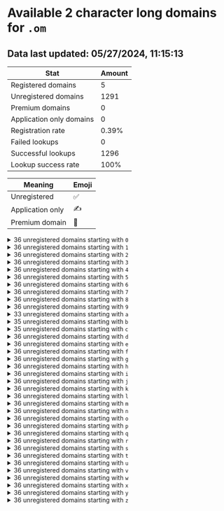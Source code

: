 # Available 2 character long domains for `.om`

## Data last updated: 05/27/2024, 11:15:13

|Stat|Amount|
|--|--|
|Registered domains|5|
|Unregistered domains|1291|
|Premium domains|0|
|Application only domains|0|
|Registration rate|0.39%|
|Failed lookups|0|
|Successful lookups|1296|
|Lookup success rate|100%|


|Meaning|Emoji|
|--|--|
|Unregistered|:white_check_mark:|
|Application only|:writing_hand:|
|Premium domain|:gem:|

<details>
<summary>36 unregistered domains starting with <bold><code>0</code></bold></summary>

|Type|Domain|
|--|--|
|:white_check_mark:|`00.om`|
|:white_check_mark:|`01.om`|
|:white_check_mark:|`02.om`|
|:white_check_mark:|`03.om`|
|:white_check_mark:|`04.om`|
|:white_check_mark:|`05.om`|
|:white_check_mark:|`06.om`|
|:white_check_mark:|`07.om`|
|:white_check_mark:|`08.om`|
|:white_check_mark:|`09.om`|
|:white_check_mark:|`0a.om`|
|:white_check_mark:|`0b.om`|
|:white_check_mark:|`0c.om`|
|:white_check_mark:|`0d.om`|
|:white_check_mark:|`0e.om`|
|:white_check_mark:|`0f.om`|
|:white_check_mark:|`0g.om`|
|:white_check_mark:|`0h.om`|
|:white_check_mark:|`0i.om`|
|:white_check_mark:|`0j.om`|
|:white_check_mark:|`0k.om`|
|:white_check_mark:|`0l.om`|
|:white_check_mark:|`0m.om`|
|:white_check_mark:|`0n.om`|
|:white_check_mark:|`0o.om`|
|:white_check_mark:|`0p.om`|
|:white_check_mark:|`0q.om`|
|:white_check_mark:|`0r.om`|
|:white_check_mark:|`0s.om`|
|:white_check_mark:|`0t.om`|
|:white_check_mark:|`0u.om`|
|:white_check_mark:|`0v.om`|
|:white_check_mark:|`0w.om`|
|:white_check_mark:|`0x.om`|
|:white_check_mark:|`0y.om`|
|:white_check_mark:|`0z.om`|
</details>
<details>
<summary>36 unregistered domains starting with <bold><code>1</code></bold></summary>

|Type|Domain|
|--|--|
|:white_check_mark:|`10.om`|
|:white_check_mark:|`11.om`|
|:white_check_mark:|`12.om`|
|:white_check_mark:|`13.om`|
|:white_check_mark:|`14.om`|
|:white_check_mark:|`15.om`|
|:white_check_mark:|`16.om`|
|:white_check_mark:|`17.om`|
|:white_check_mark:|`18.om`|
|:white_check_mark:|`19.om`|
|:white_check_mark:|`1a.om`|
|:white_check_mark:|`1b.om`|
|:white_check_mark:|`1c.om`|
|:white_check_mark:|`1d.om`|
|:white_check_mark:|`1e.om`|
|:white_check_mark:|`1f.om`|
|:white_check_mark:|`1g.om`|
|:white_check_mark:|`1h.om`|
|:white_check_mark:|`1i.om`|
|:white_check_mark:|`1j.om`|
|:white_check_mark:|`1k.om`|
|:white_check_mark:|`1l.om`|
|:white_check_mark:|`1m.om`|
|:white_check_mark:|`1n.om`|
|:white_check_mark:|`1o.om`|
|:white_check_mark:|`1p.om`|
|:white_check_mark:|`1q.om`|
|:white_check_mark:|`1r.om`|
|:white_check_mark:|`1s.om`|
|:white_check_mark:|`1t.om`|
|:white_check_mark:|`1u.om`|
|:white_check_mark:|`1v.om`|
|:white_check_mark:|`1w.om`|
|:white_check_mark:|`1x.om`|
|:white_check_mark:|`1y.om`|
|:white_check_mark:|`1z.om`|
</details>
<details>
<summary>36 unregistered domains starting with <bold><code>2</code></bold></summary>

|Type|Domain|
|--|--|
|:white_check_mark:|`20.om`|
|:white_check_mark:|`21.om`|
|:white_check_mark:|`22.om`|
|:white_check_mark:|`23.om`|
|:white_check_mark:|`24.om`|
|:white_check_mark:|`25.om`|
|:white_check_mark:|`26.om`|
|:white_check_mark:|`27.om`|
|:white_check_mark:|`28.om`|
|:white_check_mark:|`29.om`|
|:white_check_mark:|`2a.om`|
|:white_check_mark:|`2b.om`|
|:white_check_mark:|`2c.om`|
|:white_check_mark:|`2d.om`|
|:white_check_mark:|`2e.om`|
|:white_check_mark:|`2f.om`|
|:white_check_mark:|`2g.om`|
|:white_check_mark:|`2h.om`|
|:white_check_mark:|`2i.om`|
|:white_check_mark:|`2j.om`|
|:white_check_mark:|`2k.om`|
|:white_check_mark:|`2l.om`|
|:white_check_mark:|`2m.om`|
|:white_check_mark:|`2n.om`|
|:white_check_mark:|`2o.om`|
|:white_check_mark:|`2p.om`|
|:white_check_mark:|`2q.om`|
|:white_check_mark:|`2r.om`|
|:white_check_mark:|`2s.om`|
|:white_check_mark:|`2t.om`|
|:white_check_mark:|`2u.om`|
|:white_check_mark:|`2v.om`|
|:white_check_mark:|`2w.om`|
|:white_check_mark:|`2x.om`|
|:white_check_mark:|`2y.om`|
|:white_check_mark:|`2z.om`|
</details>
<details>
<summary>36 unregistered domains starting with <bold><code>3</code></bold></summary>

|Type|Domain|
|--|--|
|:white_check_mark:|`30.om`|
|:white_check_mark:|`31.om`|
|:white_check_mark:|`32.om`|
|:white_check_mark:|`33.om`|
|:white_check_mark:|`34.om`|
|:white_check_mark:|`35.om`|
|:white_check_mark:|`36.om`|
|:white_check_mark:|`37.om`|
|:white_check_mark:|`38.om`|
|:white_check_mark:|`39.om`|
|:white_check_mark:|`3a.om`|
|:white_check_mark:|`3b.om`|
|:white_check_mark:|`3c.om`|
|:white_check_mark:|`3d.om`|
|:white_check_mark:|`3e.om`|
|:white_check_mark:|`3f.om`|
|:white_check_mark:|`3g.om`|
|:white_check_mark:|`3h.om`|
|:white_check_mark:|`3i.om`|
|:white_check_mark:|`3j.om`|
|:white_check_mark:|`3k.om`|
|:white_check_mark:|`3l.om`|
|:white_check_mark:|`3m.om`|
|:white_check_mark:|`3n.om`|
|:white_check_mark:|`3o.om`|
|:white_check_mark:|`3p.om`|
|:white_check_mark:|`3q.om`|
|:white_check_mark:|`3r.om`|
|:white_check_mark:|`3s.om`|
|:white_check_mark:|`3t.om`|
|:white_check_mark:|`3u.om`|
|:white_check_mark:|`3v.om`|
|:white_check_mark:|`3w.om`|
|:white_check_mark:|`3x.om`|
|:white_check_mark:|`3y.om`|
|:white_check_mark:|`3z.om`|
</details>
<details>
<summary>36 unregistered domains starting with <bold><code>4</code></bold></summary>

|Type|Domain|
|--|--|
|:white_check_mark:|`40.om`|
|:white_check_mark:|`41.om`|
|:white_check_mark:|`42.om`|
|:white_check_mark:|`43.om`|
|:white_check_mark:|`44.om`|
|:white_check_mark:|`45.om`|
|:white_check_mark:|`46.om`|
|:white_check_mark:|`47.om`|
|:white_check_mark:|`48.om`|
|:white_check_mark:|`49.om`|
|:white_check_mark:|`4a.om`|
|:white_check_mark:|`4b.om`|
|:white_check_mark:|`4c.om`|
|:white_check_mark:|`4d.om`|
|:white_check_mark:|`4e.om`|
|:white_check_mark:|`4f.om`|
|:white_check_mark:|`4g.om`|
|:white_check_mark:|`4h.om`|
|:white_check_mark:|`4i.om`|
|:white_check_mark:|`4j.om`|
|:white_check_mark:|`4k.om`|
|:white_check_mark:|`4l.om`|
|:white_check_mark:|`4m.om`|
|:white_check_mark:|`4n.om`|
|:white_check_mark:|`4o.om`|
|:white_check_mark:|`4p.om`|
|:white_check_mark:|`4q.om`|
|:white_check_mark:|`4r.om`|
|:white_check_mark:|`4s.om`|
|:white_check_mark:|`4t.om`|
|:white_check_mark:|`4u.om`|
|:white_check_mark:|`4v.om`|
|:white_check_mark:|`4w.om`|
|:white_check_mark:|`4x.om`|
|:white_check_mark:|`4y.om`|
|:white_check_mark:|`4z.om`|
</details>
<details>
<summary>36 unregistered domains starting with <bold><code>5</code></bold></summary>

|Type|Domain|
|--|--|
|:white_check_mark:|`50.om`|
|:white_check_mark:|`51.om`|
|:white_check_mark:|`52.om`|
|:white_check_mark:|`53.om`|
|:white_check_mark:|`54.om`|
|:white_check_mark:|`55.om`|
|:white_check_mark:|`56.om`|
|:white_check_mark:|`57.om`|
|:white_check_mark:|`58.om`|
|:white_check_mark:|`59.om`|
|:white_check_mark:|`5a.om`|
|:white_check_mark:|`5b.om`|
|:white_check_mark:|`5c.om`|
|:white_check_mark:|`5d.om`|
|:white_check_mark:|`5e.om`|
|:white_check_mark:|`5f.om`|
|:white_check_mark:|`5g.om`|
|:white_check_mark:|`5h.om`|
|:white_check_mark:|`5i.om`|
|:white_check_mark:|`5j.om`|
|:white_check_mark:|`5k.om`|
|:white_check_mark:|`5l.om`|
|:white_check_mark:|`5m.om`|
|:white_check_mark:|`5n.om`|
|:white_check_mark:|`5o.om`|
|:white_check_mark:|`5p.om`|
|:white_check_mark:|`5q.om`|
|:white_check_mark:|`5r.om`|
|:white_check_mark:|`5s.om`|
|:white_check_mark:|`5t.om`|
|:white_check_mark:|`5u.om`|
|:white_check_mark:|`5v.om`|
|:white_check_mark:|`5w.om`|
|:white_check_mark:|`5x.om`|
|:white_check_mark:|`5y.om`|
|:white_check_mark:|`5z.om`|
</details>
<details>
<summary>36 unregistered domains starting with <bold><code>6</code></bold></summary>

|Type|Domain|
|--|--|
|:white_check_mark:|`60.om`|
|:white_check_mark:|`61.om`|
|:white_check_mark:|`62.om`|
|:white_check_mark:|`63.om`|
|:white_check_mark:|`64.om`|
|:white_check_mark:|`65.om`|
|:white_check_mark:|`66.om`|
|:white_check_mark:|`67.om`|
|:white_check_mark:|`68.om`|
|:white_check_mark:|`69.om`|
|:white_check_mark:|`6a.om`|
|:white_check_mark:|`6b.om`|
|:white_check_mark:|`6c.om`|
|:white_check_mark:|`6d.om`|
|:white_check_mark:|`6e.om`|
|:white_check_mark:|`6f.om`|
|:white_check_mark:|`6g.om`|
|:white_check_mark:|`6h.om`|
|:white_check_mark:|`6i.om`|
|:white_check_mark:|`6j.om`|
|:white_check_mark:|`6k.om`|
|:white_check_mark:|`6l.om`|
|:white_check_mark:|`6m.om`|
|:white_check_mark:|`6n.om`|
|:white_check_mark:|`6o.om`|
|:white_check_mark:|`6p.om`|
|:white_check_mark:|`6q.om`|
|:white_check_mark:|`6r.om`|
|:white_check_mark:|`6s.om`|
|:white_check_mark:|`6t.om`|
|:white_check_mark:|`6u.om`|
|:white_check_mark:|`6v.om`|
|:white_check_mark:|`6w.om`|
|:white_check_mark:|`6x.om`|
|:white_check_mark:|`6y.om`|
|:white_check_mark:|`6z.om`|
</details>
<details>
<summary>36 unregistered domains starting with <bold><code>7</code></bold></summary>

|Type|Domain|
|--|--|
|:white_check_mark:|`70.om`|
|:white_check_mark:|`71.om`|
|:white_check_mark:|`72.om`|
|:white_check_mark:|`73.om`|
|:white_check_mark:|`74.om`|
|:white_check_mark:|`75.om`|
|:white_check_mark:|`76.om`|
|:white_check_mark:|`77.om`|
|:white_check_mark:|`78.om`|
|:white_check_mark:|`79.om`|
|:white_check_mark:|`7a.om`|
|:white_check_mark:|`7b.om`|
|:white_check_mark:|`7c.om`|
|:white_check_mark:|`7d.om`|
|:white_check_mark:|`7e.om`|
|:white_check_mark:|`7f.om`|
|:white_check_mark:|`7g.om`|
|:white_check_mark:|`7h.om`|
|:white_check_mark:|`7i.om`|
|:white_check_mark:|`7j.om`|
|:white_check_mark:|`7k.om`|
|:white_check_mark:|`7l.om`|
|:white_check_mark:|`7m.om`|
|:white_check_mark:|`7n.om`|
|:white_check_mark:|`7o.om`|
|:white_check_mark:|`7p.om`|
|:white_check_mark:|`7q.om`|
|:white_check_mark:|`7r.om`|
|:white_check_mark:|`7s.om`|
|:white_check_mark:|`7t.om`|
|:white_check_mark:|`7u.om`|
|:white_check_mark:|`7v.om`|
|:white_check_mark:|`7w.om`|
|:white_check_mark:|`7x.om`|
|:white_check_mark:|`7y.om`|
|:white_check_mark:|`7z.om`|
</details>
<details>
<summary>36 unregistered domains starting with <bold><code>8</code></bold></summary>

|Type|Domain|
|--|--|
|:white_check_mark:|`80.om`|
|:white_check_mark:|`81.om`|
|:white_check_mark:|`82.om`|
|:white_check_mark:|`83.om`|
|:white_check_mark:|`84.om`|
|:white_check_mark:|`85.om`|
|:white_check_mark:|`86.om`|
|:white_check_mark:|`87.om`|
|:white_check_mark:|`88.om`|
|:white_check_mark:|`89.om`|
|:white_check_mark:|`8a.om`|
|:white_check_mark:|`8b.om`|
|:white_check_mark:|`8c.om`|
|:white_check_mark:|`8d.om`|
|:white_check_mark:|`8e.om`|
|:white_check_mark:|`8f.om`|
|:white_check_mark:|`8g.om`|
|:white_check_mark:|`8h.om`|
|:white_check_mark:|`8i.om`|
|:white_check_mark:|`8j.om`|
|:white_check_mark:|`8k.om`|
|:white_check_mark:|`8l.om`|
|:white_check_mark:|`8m.om`|
|:white_check_mark:|`8n.om`|
|:white_check_mark:|`8o.om`|
|:white_check_mark:|`8p.om`|
|:white_check_mark:|`8q.om`|
|:white_check_mark:|`8r.om`|
|:white_check_mark:|`8s.om`|
|:white_check_mark:|`8t.om`|
|:white_check_mark:|`8u.om`|
|:white_check_mark:|`8v.om`|
|:white_check_mark:|`8w.om`|
|:white_check_mark:|`8x.om`|
|:white_check_mark:|`8y.om`|
|:white_check_mark:|`8z.om`|
</details>
<details>
<summary>36 unregistered domains starting with <bold><code>9</code></bold></summary>

|Type|Domain|
|--|--|
|:white_check_mark:|`90.om`|
|:white_check_mark:|`91.om`|
|:white_check_mark:|`92.om`|
|:white_check_mark:|`93.om`|
|:white_check_mark:|`94.om`|
|:white_check_mark:|`95.om`|
|:white_check_mark:|`96.om`|
|:white_check_mark:|`97.om`|
|:white_check_mark:|`98.om`|
|:white_check_mark:|`99.om`|
|:white_check_mark:|`9a.om`|
|:white_check_mark:|`9b.om`|
|:white_check_mark:|`9c.om`|
|:white_check_mark:|`9d.om`|
|:white_check_mark:|`9e.om`|
|:white_check_mark:|`9f.om`|
|:white_check_mark:|`9g.om`|
|:white_check_mark:|`9h.om`|
|:white_check_mark:|`9i.om`|
|:white_check_mark:|`9j.om`|
|:white_check_mark:|`9k.om`|
|:white_check_mark:|`9l.om`|
|:white_check_mark:|`9m.om`|
|:white_check_mark:|`9n.om`|
|:white_check_mark:|`9o.om`|
|:white_check_mark:|`9p.om`|
|:white_check_mark:|`9q.om`|
|:white_check_mark:|`9r.om`|
|:white_check_mark:|`9s.om`|
|:white_check_mark:|`9t.om`|
|:white_check_mark:|`9u.om`|
|:white_check_mark:|`9v.om`|
|:white_check_mark:|`9w.om`|
|:white_check_mark:|`9x.om`|
|:white_check_mark:|`9y.om`|
|:white_check_mark:|`9z.om`|
</details>
<details>
<summary>33 unregistered domains starting with <bold><code>a</code></bold></summary>

|Type|Domain|
|--|--|
|:white_check_mark:|`a0.om`|
|:white_check_mark:|`a1.om`|
|:white_check_mark:|`a2.om`|
|:white_check_mark:|`a3.om`|
|:white_check_mark:|`a4.om`|
|:white_check_mark:|`a5.om`|
|:white_check_mark:|`a6.om`|
|:white_check_mark:|`a7.om`|
|:white_check_mark:|`a8.om`|
|:white_check_mark:|`a9.om`|
|:white_check_mark:|`ac.om`|
|:white_check_mark:|`ad.om`|
|:white_check_mark:|`ae.om`|
|:white_check_mark:|`af.om`|
|:white_check_mark:|`ag.om`|
|:white_check_mark:|`ah.om`|
|:white_check_mark:|`ai.om`|
|:white_check_mark:|`aj.om`|
|:white_check_mark:|`ak.om`|
|:white_check_mark:|`al.om`|
|:white_check_mark:|`an.om`|
|:white_check_mark:|`ao.om`|
|:white_check_mark:|`ap.om`|
|:white_check_mark:|`aq.om`|
|:white_check_mark:|`ar.om`|
|:white_check_mark:|`as.om`|
|:white_check_mark:|`at.om`|
|:white_check_mark:|`au.om`|
|:white_check_mark:|`av.om`|
|:white_check_mark:|`aw.om`|
|:white_check_mark:|`ax.om`|
|:white_check_mark:|`ay.om`|
|:white_check_mark:|`az.om`|
</details>
<details>
<summary>35 unregistered domains starting with <bold><code>b</code></bold></summary>

|Type|Domain|
|--|--|
|:white_check_mark:|`b0.om`|
|:white_check_mark:|`b1.om`|
|:white_check_mark:|`b2.om`|
|:white_check_mark:|`b3.om`|
|:white_check_mark:|`b4.om`|
|:white_check_mark:|`b5.om`|
|:white_check_mark:|`b6.om`|
|:white_check_mark:|`b7.om`|
|:white_check_mark:|`b8.om`|
|:white_check_mark:|`b9.om`|
|:white_check_mark:|`ba.om`|
|:white_check_mark:|`bb.om`|
|:white_check_mark:|`bc.om`|
|:white_check_mark:|`bd.om`|
|:white_check_mark:|`be.om`|
|:white_check_mark:|`bf.om`|
|:white_check_mark:|`bg.om`|
|:white_check_mark:|`bh.om`|
|:white_check_mark:|`bi.om`|
|:white_check_mark:|`bj.om`|
|:white_check_mark:|`bk.om`|
|:white_check_mark:|`bl.om`|
|:white_check_mark:|`bm.om`|
|:white_check_mark:|`bn.om`|
|:white_check_mark:|`bp.om`|
|:white_check_mark:|`bq.om`|
|:white_check_mark:|`br.om`|
|:white_check_mark:|`bs.om`|
|:white_check_mark:|`bt.om`|
|:white_check_mark:|`bu.om`|
|:white_check_mark:|`bv.om`|
|:white_check_mark:|`bw.om`|
|:white_check_mark:|`bx.om`|
|:white_check_mark:|`by.om`|
|:white_check_mark:|`bz.om`|
</details>
<details>
<summary>35 unregistered domains starting with <bold><code>c</code></bold></summary>

|Type|Domain|
|--|--|
|:white_check_mark:|`c0.om`|
|:white_check_mark:|`c1.om`|
|:white_check_mark:|`c2.om`|
|:white_check_mark:|`c3.om`|
|:white_check_mark:|`c4.om`|
|:white_check_mark:|`c5.om`|
|:white_check_mark:|`c6.om`|
|:white_check_mark:|`c7.om`|
|:white_check_mark:|`c8.om`|
|:white_check_mark:|`c9.om`|
|:white_check_mark:|`ca.om`|
|:white_check_mark:|`cb.om`|
|:white_check_mark:|`cc.om`|
|:white_check_mark:|`cd.om`|
|:white_check_mark:|`ce.om`|
|:white_check_mark:|`cf.om`|
|:white_check_mark:|`cg.om`|
|:white_check_mark:|`ch.om`|
|:white_check_mark:|`ci.om`|
|:white_check_mark:|`ck.om`|
|:white_check_mark:|`cl.om`|
|:white_check_mark:|`cm.om`|
|:white_check_mark:|`cn.om`|
|:white_check_mark:|`co.om`|
|:white_check_mark:|`cp.om`|
|:white_check_mark:|`cq.om`|
|:white_check_mark:|`cr.om`|
|:white_check_mark:|`cs.om`|
|:white_check_mark:|`ct.om`|
|:white_check_mark:|`cu.om`|
|:white_check_mark:|`cv.om`|
|:white_check_mark:|`cw.om`|
|:white_check_mark:|`cx.om`|
|:white_check_mark:|`cy.om`|
|:white_check_mark:|`cz.om`|
</details>
<details>
<summary>36 unregistered domains starting with <bold><code>d</code></bold></summary>

|Type|Domain|
|--|--|
|:white_check_mark:|`d0.om`|
|:white_check_mark:|`d1.om`|
|:white_check_mark:|`d2.om`|
|:white_check_mark:|`d3.om`|
|:white_check_mark:|`d4.om`|
|:white_check_mark:|`d5.om`|
|:white_check_mark:|`d6.om`|
|:white_check_mark:|`d7.om`|
|:white_check_mark:|`d8.om`|
|:white_check_mark:|`d9.om`|
|:white_check_mark:|`da.om`|
|:white_check_mark:|`db.om`|
|:white_check_mark:|`dc.om`|
|:white_check_mark:|`dd.om`|
|:white_check_mark:|`de.om`|
|:white_check_mark:|`df.om`|
|:white_check_mark:|`dg.om`|
|:white_check_mark:|`dh.om`|
|:white_check_mark:|`di.om`|
|:white_check_mark:|`dj.om`|
|:white_check_mark:|`dk.om`|
|:white_check_mark:|`dl.om`|
|:white_check_mark:|`dm.om`|
|:white_check_mark:|`dn.om`|
|:white_check_mark:|`do.om`|
|:white_check_mark:|`dp.om`|
|:white_check_mark:|`dq.om`|
|:white_check_mark:|`dr.om`|
|:white_check_mark:|`ds.om`|
|:white_check_mark:|`dt.om`|
|:white_check_mark:|`du.om`|
|:white_check_mark:|`dv.om`|
|:white_check_mark:|`dw.om`|
|:white_check_mark:|`dx.om`|
|:white_check_mark:|`dy.om`|
|:white_check_mark:|`dz.om`|
</details>
<details>
<summary>36 unregistered domains starting with <bold><code>e</code></bold></summary>

|Type|Domain|
|--|--|
|:white_check_mark:|`e0.om`|
|:white_check_mark:|`e1.om`|
|:white_check_mark:|`e2.om`|
|:white_check_mark:|`e3.om`|
|:white_check_mark:|`e4.om`|
|:white_check_mark:|`e5.om`|
|:white_check_mark:|`e6.om`|
|:white_check_mark:|`e7.om`|
|:white_check_mark:|`e8.om`|
|:white_check_mark:|`e9.om`|
|:white_check_mark:|`ea.om`|
|:white_check_mark:|`eb.om`|
|:white_check_mark:|`ec.om`|
|:white_check_mark:|`ed.om`|
|:white_check_mark:|`ee.om`|
|:white_check_mark:|`ef.om`|
|:white_check_mark:|`eg.om`|
|:white_check_mark:|`eh.om`|
|:white_check_mark:|`ei.om`|
|:white_check_mark:|`ej.om`|
|:white_check_mark:|`ek.om`|
|:white_check_mark:|`el.om`|
|:white_check_mark:|`em.om`|
|:white_check_mark:|`en.om`|
|:white_check_mark:|`eo.om`|
|:white_check_mark:|`ep.om`|
|:white_check_mark:|`eq.om`|
|:white_check_mark:|`er.om`|
|:white_check_mark:|`es.om`|
|:white_check_mark:|`et.om`|
|:white_check_mark:|`eu.om`|
|:white_check_mark:|`ev.om`|
|:white_check_mark:|`ew.om`|
|:white_check_mark:|`ex.om`|
|:white_check_mark:|`ey.om`|
|:white_check_mark:|`ez.om`|
</details>
<details>
<summary>36 unregistered domains starting with <bold><code>f</code></bold></summary>

|Type|Domain|
|--|--|
|:white_check_mark:|`f0.om`|
|:white_check_mark:|`f1.om`|
|:white_check_mark:|`f2.om`|
|:white_check_mark:|`f3.om`|
|:white_check_mark:|`f4.om`|
|:white_check_mark:|`f5.om`|
|:white_check_mark:|`f6.om`|
|:white_check_mark:|`f7.om`|
|:white_check_mark:|`f8.om`|
|:white_check_mark:|`f9.om`|
|:white_check_mark:|`fa.om`|
|:white_check_mark:|`fb.om`|
|:white_check_mark:|`fc.om`|
|:white_check_mark:|`fd.om`|
|:white_check_mark:|`fe.om`|
|:white_check_mark:|`ff.om`|
|:white_check_mark:|`fg.om`|
|:white_check_mark:|`fh.om`|
|:white_check_mark:|`fi.om`|
|:white_check_mark:|`fj.om`|
|:white_check_mark:|`fk.om`|
|:white_check_mark:|`fl.om`|
|:white_check_mark:|`fm.om`|
|:white_check_mark:|`fn.om`|
|:white_check_mark:|`fo.om`|
|:white_check_mark:|`fp.om`|
|:white_check_mark:|`fq.om`|
|:white_check_mark:|`fr.om`|
|:white_check_mark:|`fs.om`|
|:white_check_mark:|`ft.om`|
|:white_check_mark:|`fu.om`|
|:white_check_mark:|`fv.om`|
|:white_check_mark:|`fw.om`|
|:white_check_mark:|`fx.om`|
|:white_check_mark:|`fy.om`|
|:white_check_mark:|`fz.om`|
</details>
<details>
<summary>36 unregistered domains starting with <bold><code>g</code></bold></summary>

|Type|Domain|
|--|--|
|:white_check_mark:|`g0.om`|
|:white_check_mark:|`g1.om`|
|:white_check_mark:|`g2.om`|
|:white_check_mark:|`g3.om`|
|:white_check_mark:|`g4.om`|
|:white_check_mark:|`g5.om`|
|:white_check_mark:|`g6.om`|
|:white_check_mark:|`g7.om`|
|:white_check_mark:|`g8.om`|
|:white_check_mark:|`g9.om`|
|:white_check_mark:|`ga.om`|
|:white_check_mark:|`gb.om`|
|:white_check_mark:|`gc.om`|
|:white_check_mark:|`gd.om`|
|:white_check_mark:|`ge.om`|
|:white_check_mark:|`gf.om`|
|:white_check_mark:|`gg.om`|
|:white_check_mark:|`gh.om`|
|:white_check_mark:|`gi.om`|
|:white_check_mark:|`gj.om`|
|:white_check_mark:|`gk.om`|
|:white_check_mark:|`gl.om`|
|:white_check_mark:|`gm.om`|
|:white_check_mark:|`gn.om`|
|:white_check_mark:|`go.om`|
|:white_check_mark:|`gp.om`|
|:white_check_mark:|`gq.om`|
|:white_check_mark:|`gr.om`|
|:white_check_mark:|`gs.om`|
|:white_check_mark:|`gt.om`|
|:white_check_mark:|`gu.om`|
|:white_check_mark:|`gv.om`|
|:white_check_mark:|`gw.om`|
|:white_check_mark:|`gx.om`|
|:white_check_mark:|`gy.om`|
|:white_check_mark:|`gz.om`|
</details>
<details>
<summary>36 unregistered domains starting with <bold><code>h</code></bold></summary>

|Type|Domain|
|--|--|
|:white_check_mark:|`h0.om`|
|:white_check_mark:|`h1.om`|
|:white_check_mark:|`h2.om`|
|:white_check_mark:|`h3.om`|
|:white_check_mark:|`h4.om`|
|:white_check_mark:|`h5.om`|
|:white_check_mark:|`h6.om`|
|:white_check_mark:|`h7.om`|
|:white_check_mark:|`h8.om`|
|:white_check_mark:|`h9.om`|
|:white_check_mark:|`ha.om`|
|:white_check_mark:|`hb.om`|
|:white_check_mark:|`hc.om`|
|:white_check_mark:|`hd.om`|
|:white_check_mark:|`he.om`|
|:white_check_mark:|`hf.om`|
|:white_check_mark:|`hg.om`|
|:white_check_mark:|`hh.om`|
|:white_check_mark:|`hi.om`|
|:white_check_mark:|`hj.om`|
|:white_check_mark:|`hk.om`|
|:white_check_mark:|`hl.om`|
|:white_check_mark:|`hm.om`|
|:white_check_mark:|`hn.om`|
|:white_check_mark:|`ho.om`|
|:white_check_mark:|`hp.om`|
|:white_check_mark:|`hq.om`|
|:white_check_mark:|`hr.om`|
|:white_check_mark:|`hs.om`|
|:white_check_mark:|`ht.om`|
|:white_check_mark:|`hu.om`|
|:white_check_mark:|`hv.om`|
|:white_check_mark:|`hw.om`|
|:white_check_mark:|`hx.om`|
|:white_check_mark:|`hy.om`|
|:white_check_mark:|`hz.om`|
</details>
<details>
<summary>36 unregistered domains starting with <bold><code>i</code></bold></summary>

|Type|Domain|
|--|--|
|:white_check_mark:|`i0.om`|
|:white_check_mark:|`i1.om`|
|:white_check_mark:|`i2.om`|
|:white_check_mark:|`i3.om`|
|:white_check_mark:|`i4.om`|
|:white_check_mark:|`i5.om`|
|:white_check_mark:|`i6.om`|
|:white_check_mark:|`i7.om`|
|:white_check_mark:|`i8.om`|
|:white_check_mark:|`i9.om`|
|:white_check_mark:|`ia.om`|
|:white_check_mark:|`ib.om`|
|:white_check_mark:|`ic.om`|
|:white_check_mark:|`id.om`|
|:white_check_mark:|`ie.om`|
|:white_check_mark:|`if.om`|
|:white_check_mark:|`ig.om`|
|:white_check_mark:|`ih.om`|
|:white_check_mark:|`ii.om`|
|:white_check_mark:|`ij.om`|
|:white_check_mark:|`ik.om`|
|:white_check_mark:|`il.om`|
|:white_check_mark:|`im.om`|
|:white_check_mark:|`in.om`|
|:white_check_mark:|`io.om`|
|:white_check_mark:|`ip.om`|
|:white_check_mark:|`iq.om`|
|:white_check_mark:|`ir.om`|
|:white_check_mark:|`is.om`|
|:white_check_mark:|`it.om`|
|:white_check_mark:|`iu.om`|
|:white_check_mark:|`iv.om`|
|:white_check_mark:|`iw.om`|
|:white_check_mark:|`ix.om`|
|:white_check_mark:|`iy.om`|
|:white_check_mark:|`iz.om`|
</details>
<details>
<summary>36 unregistered domains starting with <bold><code>j</code></bold></summary>

|Type|Domain|
|--|--|
|:white_check_mark:|`j0.om`|
|:white_check_mark:|`j1.om`|
|:white_check_mark:|`j2.om`|
|:white_check_mark:|`j3.om`|
|:white_check_mark:|`j4.om`|
|:white_check_mark:|`j5.om`|
|:white_check_mark:|`j6.om`|
|:white_check_mark:|`j7.om`|
|:white_check_mark:|`j8.om`|
|:white_check_mark:|`j9.om`|
|:white_check_mark:|`ja.om`|
|:white_check_mark:|`jb.om`|
|:white_check_mark:|`jc.om`|
|:white_check_mark:|`jd.om`|
|:white_check_mark:|`je.om`|
|:white_check_mark:|`jf.om`|
|:white_check_mark:|`jg.om`|
|:white_check_mark:|`jh.om`|
|:white_check_mark:|`ji.om`|
|:white_check_mark:|`jj.om`|
|:white_check_mark:|`jk.om`|
|:white_check_mark:|`jl.om`|
|:white_check_mark:|`jm.om`|
|:white_check_mark:|`jn.om`|
|:white_check_mark:|`jo.om`|
|:white_check_mark:|`jp.om`|
|:white_check_mark:|`jq.om`|
|:white_check_mark:|`jr.om`|
|:white_check_mark:|`js.om`|
|:white_check_mark:|`jt.om`|
|:white_check_mark:|`ju.om`|
|:white_check_mark:|`jv.om`|
|:white_check_mark:|`jw.om`|
|:white_check_mark:|`jx.om`|
|:white_check_mark:|`jy.om`|
|:white_check_mark:|`jz.om`|
</details>
<details>
<summary>36 unregistered domains starting with <bold><code>k</code></bold></summary>

|Type|Domain|
|--|--|
|:white_check_mark:|`k0.om`|
|:white_check_mark:|`k1.om`|
|:white_check_mark:|`k2.om`|
|:white_check_mark:|`k3.om`|
|:white_check_mark:|`k4.om`|
|:white_check_mark:|`k5.om`|
|:white_check_mark:|`k6.om`|
|:white_check_mark:|`k7.om`|
|:white_check_mark:|`k8.om`|
|:white_check_mark:|`k9.om`|
|:white_check_mark:|`ka.om`|
|:white_check_mark:|`kb.om`|
|:white_check_mark:|`kc.om`|
|:white_check_mark:|`kd.om`|
|:white_check_mark:|`ke.om`|
|:white_check_mark:|`kf.om`|
|:white_check_mark:|`kg.om`|
|:white_check_mark:|`kh.om`|
|:white_check_mark:|`ki.om`|
|:white_check_mark:|`kj.om`|
|:white_check_mark:|`kk.om`|
|:white_check_mark:|`kl.om`|
|:white_check_mark:|`km.om`|
|:white_check_mark:|`kn.om`|
|:white_check_mark:|`ko.om`|
|:white_check_mark:|`kp.om`|
|:white_check_mark:|`kq.om`|
|:white_check_mark:|`kr.om`|
|:white_check_mark:|`ks.om`|
|:white_check_mark:|`kt.om`|
|:white_check_mark:|`ku.om`|
|:white_check_mark:|`kv.om`|
|:white_check_mark:|`kw.om`|
|:white_check_mark:|`kx.om`|
|:white_check_mark:|`ky.om`|
|:white_check_mark:|`kz.om`|
</details>
<details>
<summary>36 unregistered domains starting with <bold><code>l</code></bold></summary>

|Type|Domain|
|--|--|
|:white_check_mark:|`l0.om`|
|:white_check_mark:|`l1.om`|
|:white_check_mark:|`l2.om`|
|:white_check_mark:|`l3.om`|
|:white_check_mark:|`l4.om`|
|:white_check_mark:|`l5.om`|
|:white_check_mark:|`l6.om`|
|:white_check_mark:|`l7.om`|
|:white_check_mark:|`l8.om`|
|:white_check_mark:|`l9.om`|
|:white_check_mark:|`la.om`|
|:white_check_mark:|`lb.om`|
|:white_check_mark:|`lc.om`|
|:white_check_mark:|`ld.om`|
|:white_check_mark:|`le.om`|
|:white_check_mark:|`lf.om`|
|:white_check_mark:|`lg.om`|
|:white_check_mark:|`lh.om`|
|:white_check_mark:|`li.om`|
|:white_check_mark:|`lj.om`|
|:white_check_mark:|`lk.om`|
|:white_check_mark:|`ll.om`|
|:white_check_mark:|`lm.om`|
|:white_check_mark:|`ln.om`|
|:white_check_mark:|`lo.om`|
|:white_check_mark:|`lp.om`|
|:white_check_mark:|`lq.om`|
|:white_check_mark:|`lr.om`|
|:white_check_mark:|`ls.om`|
|:white_check_mark:|`lt.om`|
|:white_check_mark:|`lu.om`|
|:white_check_mark:|`lv.om`|
|:white_check_mark:|`lw.om`|
|:white_check_mark:|`lx.om`|
|:white_check_mark:|`ly.om`|
|:white_check_mark:|`lz.om`|
</details>
<details>
<summary>36 unregistered domains starting with <bold><code>m</code></bold></summary>

|Type|Domain|
|--|--|
|:white_check_mark:|`m0.om`|
|:white_check_mark:|`m1.om`|
|:white_check_mark:|`m2.om`|
|:white_check_mark:|`m3.om`|
|:white_check_mark:|`m4.om`|
|:white_check_mark:|`m5.om`|
|:white_check_mark:|`m6.om`|
|:white_check_mark:|`m7.om`|
|:white_check_mark:|`m8.om`|
|:white_check_mark:|`m9.om`|
|:white_check_mark:|`ma.om`|
|:white_check_mark:|`mb.om`|
|:white_check_mark:|`mc.om`|
|:white_check_mark:|`md.om`|
|:white_check_mark:|`me.om`|
|:white_check_mark:|`mf.om`|
|:white_check_mark:|`mg.om`|
|:white_check_mark:|`mh.om`|
|:white_check_mark:|`mi.om`|
|:white_check_mark:|`mj.om`|
|:white_check_mark:|`mk.om`|
|:white_check_mark:|`ml.om`|
|:white_check_mark:|`mm.om`|
|:white_check_mark:|`mn.om`|
|:white_check_mark:|`mo.om`|
|:white_check_mark:|`mp.om`|
|:white_check_mark:|`mq.om`|
|:white_check_mark:|`mr.om`|
|:white_check_mark:|`ms.om`|
|:white_check_mark:|`mt.om`|
|:white_check_mark:|`mu.om`|
|:white_check_mark:|`mv.om`|
|:white_check_mark:|`mw.om`|
|:white_check_mark:|`mx.om`|
|:white_check_mark:|`my.om`|
|:white_check_mark:|`mz.om`|
</details>
<details>
<summary>36 unregistered domains starting with <bold><code>n</code></bold></summary>

|Type|Domain|
|--|--|
|:white_check_mark:|`n0.om`|
|:white_check_mark:|`n1.om`|
|:white_check_mark:|`n2.om`|
|:white_check_mark:|`n3.om`|
|:white_check_mark:|`n4.om`|
|:white_check_mark:|`n5.om`|
|:white_check_mark:|`n6.om`|
|:white_check_mark:|`n7.om`|
|:white_check_mark:|`n8.om`|
|:white_check_mark:|`n9.om`|
|:white_check_mark:|`na.om`|
|:white_check_mark:|`nb.om`|
|:white_check_mark:|`nc.om`|
|:white_check_mark:|`nd.om`|
|:white_check_mark:|`ne.om`|
|:white_check_mark:|`nf.om`|
|:white_check_mark:|`ng.om`|
|:white_check_mark:|`nh.om`|
|:white_check_mark:|`ni.om`|
|:white_check_mark:|`nj.om`|
|:white_check_mark:|`nk.om`|
|:white_check_mark:|`nl.om`|
|:white_check_mark:|`nm.om`|
|:white_check_mark:|`nn.om`|
|:white_check_mark:|`no.om`|
|:white_check_mark:|`np.om`|
|:white_check_mark:|`nq.om`|
|:white_check_mark:|`nr.om`|
|:white_check_mark:|`ns.om`|
|:white_check_mark:|`nt.om`|
|:white_check_mark:|`nu.om`|
|:white_check_mark:|`nv.om`|
|:white_check_mark:|`nw.om`|
|:white_check_mark:|`nx.om`|
|:white_check_mark:|`ny.om`|
|:white_check_mark:|`nz.om`|
</details>
<details>
<summary>36 unregistered domains starting with <bold><code>o</code></bold></summary>

|Type|Domain|
|--|--|
|:white_check_mark:|`o0.om`|
|:white_check_mark:|`o1.om`|
|:white_check_mark:|`o2.om`|
|:white_check_mark:|`o3.om`|
|:white_check_mark:|`o4.om`|
|:white_check_mark:|`o5.om`|
|:white_check_mark:|`o6.om`|
|:white_check_mark:|`o7.om`|
|:white_check_mark:|`o8.om`|
|:white_check_mark:|`o9.om`|
|:white_check_mark:|`oa.om`|
|:white_check_mark:|`ob.om`|
|:white_check_mark:|`oc.om`|
|:white_check_mark:|`od.om`|
|:white_check_mark:|`oe.om`|
|:white_check_mark:|`of.om`|
|:white_check_mark:|`og.om`|
|:white_check_mark:|`oh.om`|
|:white_check_mark:|`oi.om`|
|:white_check_mark:|`oj.om`|
|:white_check_mark:|`ok.om`|
|:white_check_mark:|`ol.om`|
|:white_check_mark:|`om.om`|
|:white_check_mark:|`on.om`|
|:white_check_mark:|`oo.om`|
|:white_check_mark:|`op.om`|
|:white_check_mark:|`oq.om`|
|:white_check_mark:|`or.om`|
|:white_check_mark:|`os.om`|
|:white_check_mark:|`ot.om`|
|:white_check_mark:|`ou.om`|
|:white_check_mark:|`ov.om`|
|:white_check_mark:|`ow.om`|
|:white_check_mark:|`ox.om`|
|:white_check_mark:|`oy.om`|
|:white_check_mark:|`oz.om`|
</details>
<details>
<summary>36 unregistered domains starting with <bold><code>p</code></bold></summary>

|Type|Domain|
|--|--|
|:white_check_mark:|`p0.om`|
|:white_check_mark:|`p1.om`|
|:white_check_mark:|`p2.om`|
|:white_check_mark:|`p3.om`|
|:white_check_mark:|`p4.om`|
|:white_check_mark:|`p5.om`|
|:white_check_mark:|`p6.om`|
|:white_check_mark:|`p7.om`|
|:white_check_mark:|`p8.om`|
|:white_check_mark:|`p9.om`|
|:white_check_mark:|`pa.om`|
|:white_check_mark:|`pb.om`|
|:white_check_mark:|`pc.om`|
|:white_check_mark:|`pd.om`|
|:white_check_mark:|`pe.om`|
|:white_check_mark:|`pf.om`|
|:white_check_mark:|`pg.om`|
|:white_check_mark:|`ph.om`|
|:white_check_mark:|`pi.om`|
|:white_check_mark:|`pj.om`|
|:white_check_mark:|`pk.om`|
|:white_check_mark:|`pl.om`|
|:white_check_mark:|`pm.om`|
|:white_check_mark:|`pn.om`|
|:white_check_mark:|`po.om`|
|:white_check_mark:|`pp.om`|
|:white_check_mark:|`pq.om`|
|:white_check_mark:|`pr.om`|
|:white_check_mark:|`ps.om`|
|:white_check_mark:|`pt.om`|
|:white_check_mark:|`pu.om`|
|:white_check_mark:|`pv.om`|
|:white_check_mark:|`pw.om`|
|:white_check_mark:|`px.om`|
|:white_check_mark:|`py.om`|
|:white_check_mark:|`pz.om`|
</details>
<details>
<summary>36 unregistered domains starting with <bold><code>q</code></bold></summary>

|Type|Domain|
|--|--|
|:white_check_mark:|`q0.om`|
|:white_check_mark:|`q1.om`|
|:white_check_mark:|`q2.om`|
|:white_check_mark:|`q3.om`|
|:white_check_mark:|`q4.om`|
|:white_check_mark:|`q5.om`|
|:white_check_mark:|`q6.om`|
|:white_check_mark:|`q7.om`|
|:white_check_mark:|`q8.om`|
|:white_check_mark:|`q9.om`|
|:white_check_mark:|`qa.om`|
|:white_check_mark:|`qb.om`|
|:white_check_mark:|`qc.om`|
|:white_check_mark:|`qd.om`|
|:white_check_mark:|`qe.om`|
|:white_check_mark:|`qf.om`|
|:white_check_mark:|`qg.om`|
|:white_check_mark:|`qh.om`|
|:white_check_mark:|`qi.om`|
|:white_check_mark:|`qj.om`|
|:white_check_mark:|`qk.om`|
|:white_check_mark:|`ql.om`|
|:white_check_mark:|`qm.om`|
|:white_check_mark:|`qn.om`|
|:white_check_mark:|`qo.om`|
|:white_check_mark:|`qp.om`|
|:white_check_mark:|`qq.om`|
|:white_check_mark:|`qr.om`|
|:white_check_mark:|`qs.om`|
|:white_check_mark:|`qt.om`|
|:white_check_mark:|`qu.om`|
|:white_check_mark:|`qv.om`|
|:white_check_mark:|`qw.om`|
|:white_check_mark:|`qx.om`|
|:white_check_mark:|`qy.om`|
|:white_check_mark:|`qz.om`|
</details>
<details>
<summary>36 unregistered domains starting with <bold><code>r</code></bold></summary>

|Type|Domain|
|--|--|
|:white_check_mark:|`r0.om`|
|:white_check_mark:|`r1.om`|
|:white_check_mark:|`r2.om`|
|:white_check_mark:|`r3.om`|
|:white_check_mark:|`r4.om`|
|:white_check_mark:|`r5.om`|
|:white_check_mark:|`r6.om`|
|:white_check_mark:|`r7.om`|
|:white_check_mark:|`r8.om`|
|:white_check_mark:|`r9.om`|
|:white_check_mark:|`ra.om`|
|:white_check_mark:|`rb.om`|
|:white_check_mark:|`rc.om`|
|:white_check_mark:|`rd.om`|
|:white_check_mark:|`re.om`|
|:white_check_mark:|`rf.om`|
|:white_check_mark:|`rg.om`|
|:white_check_mark:|`rh.om`|
|:white_check_mark:|`ri.om`|
|:white_check_mark:|`rj.om`|
|:white_check_mark:|`rk.om`|
|:white_check_mark:|`rl.om`|
|:white_check_mark:|`rm.om`|
|:white_check_mark:|`rn.om`|
|:white_check_mark:|`ro.om`|
|:white_check_mark:|`rp.om`|
|:white_check_mark:|`rq.om`|
|:white_check_mark:|`rr.om`|
|:white_check_mark:|`rs.om`|
|:white_check_mark:|`rt.om`|
|:white_check_mark:|`ru.om`|
|:white_check_mark:|`rv.om`|
|:white_check_mark:|`rw.om`|
|:white_check_mark:|`rx.om`|
|:white_check_mark:|`ry.om`|
|:white_check_mark:|`rz.om`|
</details>
<details>
<summary>36 unregistered domains starting with <bold><code>s</code></bold></summary>

|Type|Domain|
|--|--|
|:white_check_mark:|`s0.om`|
|:white_check_mark:|`s1.om`|
|:white_check_mark:|`s2.om`|
|:white_check_mark:|`s3.om`|
|:white_check_mark:|`s4.om`|
|:white_check_mark:|`s5.om`|
|:white_check_mark:|`s6.om`|
|:white_check_mark:|`s7.om`|
|:white_check_mark:|`s8.om`|
|:white_check_mark:|`s9.om`|
|:white_check_mark:|`sa.om`|
|:white_check_mark:|`sb.om`|
|:white_check_mark:|`sc.om`|
|:white_check_mark:|`sd.om`|
|:white_check_mark:|`se.om`|
|:white_check_mark:|`sf.om`|
|:white_check_mark:|`sg.om`|
|:white_check_mark:|`sh.om`|
|:white_check_mark:|`si.om`|
|:white_check_mark:|`sj.om`|
|:white_check_mark:|`sk.om`|
|:white_check_mark:|`sl.om`|
|:white_check_mark:|`sm.om`|
|:white_check_mark:|`sn.om`|
|:white_check_mark:|`so.om`|
|:white_check_mark:|`sp.om`|
|:white_check_mark:|`sq.om`|
|:white_check_mark:|`sr.om`|
|:white_check_mark:|`ss.om`|
|:white_check_mark:|`st.om`|
|:white_check_mark:|`su.om`|
|:white_check_mark:|`sv.om`|
|:white_check_mark:|`sw.om`|
|:white_check_mark:|`sx.om`|
|:white_check_mark:|`sy.om`|
|:white_check_mark:|`sz.om`|
</details>
<details>
<summary>36 unregistered domains starting with <bold><code>t</code></bold></summary>

|Type|Domain|
|--|--|
|:white_check_mark:|`t0.om`|
|:white_check_mark:|`t1.om`|
|:white_check_mark:|`t2.om`|
|:white_check_mark:|`t3.om`|
|:white_check_mark:|`t4.om`|
|:white_check_mark:|`t5.om`|
|:white_check_mark:|`t6.om`|
|:white_check_mark:|`t7.om`|
|:white_check_mark:|`t8.om`|
|:white_check_mark:|`t9.om`|
|:white_check_mark:|`ta.om`|
|:white_check_mark:|`tb.om`|
|:white_check_mark:|`tc.om`|
|:white_check_mark:|`td.om`|
|:white_check_mark:|`te.om`|
|:white_check_mark:|`tf.om`|
|:white_check_mark:|`tg.om`|
|:white_check_mark:|`th.om`|
|:white_check_mark:|`ti.om`|
|:white_check_mark:|`tj.om`|
|:white_check_mark:|`tk.om`|
|:white_check_mark:|`tl.om`|
|:white_check_mark:|`tm.om`|
|:white_check_mark:|`tn.om`|
|:white_check_mark:|`to.om`|
|:white_check_mark:|`tp.om`|
|:white_check_mark:|`tq.om`|
|:white_check_mark:|`tr.om`|
|:white_check_mark:|`ts.om`|
|:white_check_mark:|`tt.om`|
|:white_check_mark:|`tu.om`|
|:white_check_mark:|`tv.om`|
|:white_check_mark:|`tw.om`|
|:white_check_mark:|`tx.om`|
|:white_check_mark:|`ty.om`|
|:white_check_mark:|`tz.om`|
</details>
<details>
<summary>36 unregistered domains starting with <bold><code>u</code></bold></summary>

|Type|Domain|
|--|--|
|:white_check_mark:|`u0.om`|
|:white_check_mark:|`u1.om`|
|:white_check_mark:|`u2.om`|
|:white_check_mark:|`u3.om`|
|:white_check_mark:|`u4.om`|
|:white_check_mark:|`u5.om`|
|:white_check_mark:|`u6.om`|
|:white_check_mark:|`u7.om`|
|:white_check_mark:|`u8.om`|
|:white_check_mark:|`u9.om`|
|:white_check_mark:|`ua.om`|
|:white_check_mark:|`ub.om`|
|:white_check_mark:|`uc.om`|
|:white_check_mark:|`ud.om`|
|:white_check_mark:|`ue.om`|
|:white_check_mark:|`uf.om`|
|:white_check_mark:|`ug.om`|
|:white_check_mark:|`uh.om`|
|:white_check_mark:|`ui.om`|
|:white_check_mark:|`uj.om`|
|:white_check_mark:|`uk.om`|
|:white_check_mark:|`ul.om`|
|:white_check_mark:|`um.om`|
|:white_check_mark:|`un.om`|
|:white_check_mark:|`uo.om`|
|:white_check_mark:|`up.om`|
|:white_check_mark:|`uq.om`|
|:white_check_mark:|`ur.om`|
|:white_check_mark:|`us.om`|
|:white_check_mark:|`ut.om`|
|:white_check_mark:|`uu.om`|
|:white_check_mark:|`uv.om`|
|:white_check_mark:|`uw.om`|
|:white_check_mark:|`ux.om`|
|:white_check_mark:|`uy.om`|
|:white_check_mark:|`uz.om`|
</details>
<details>
<summary>36 unregistered domains starting with <bold><code>v</code></bold></summary>

|Type|Domain|
|--|--|
|:white_check_mark:|`v0.om`|
|:white_check_mark:|`v1.om`|
|:white_check_mark:|`v2.om`|
|:white_check_mark:|`v3.om`|
|:white_check_mark:|`v4.om`|
|:white_check_mark:|`v5.om`|
|:white_check_mark:|`v6.om`|
|:white_check_mark:|`v7.om`|
|:white_check_mark:|`v8.om`|
|:white_check_mark:|`v9.om`|
|:white_check_mark:|`va.om`|
|:white_check_mark:|`vb.om`|
|:white_check_mark:|`vc.om`|
|:white_check_mark:|`vd.om`|
|:white_check_mark:|`ve.om`|
|:white_check_mark:|`vf.om`|
|:white_check_mark:|`vg.om`|
|:white_check_mark:|`vh.om`|
|:white_check_mark:|`vi.om`|
|:white_check_mark:|`vj.om`|
|:white_check_mark:|`vk.om`|
|:white_check_mark:|`vl.om`|
|:white_check_mark:|`vm.om`|
|:white_check_mark:|`vn.om`|
|:white_check_mark:|`vo.om`|
|:white_check_mark:|`vp.om`|
|:white_check_mark:|`vq.om`|
|:white_check_mark:|`vr.om`|
|:white_check_mark:|`vs.om`|
|:white_check_mark:|`vt.om`|
|:white_check_mark:|`vu.om`|
|:white_check_mark:|`vv.om`|
|:white_check_mark:|`vw.om`|
|:white_check_mark:|`vx.om`|
|:white_check_mark:|`vy.om`|
|:white_check_mark:|`vz.om`|
</details>
<details>
<summary>36 unregistered domains starting with <bold><code>w</code></bold></summary>

|Type|Domain|
|--|--|
|:white_check_mark:|`w0.om`|
|:white_check_mark:|`w1.om`|
|:white_check_mark:|`w2.om`|
|:white_check_mark:|`w3.om`|
|:white_check_mark:|`w4.om`|
|:white_check_mark:|`w5.om`|
|:white_check_mark:|`w6.om`|
|:white_check_mark:|`w7.om`|
|:white_check_mark:|`w8.om`|
|:white_check_mark:|`w9.om`|
|:white_check_mark:|`wa.om`|
|:white_check_mark:|`wb.om`|
|:white_check_mark:|`wc.om`|
|:white_check_mark:|`wd.om`|
|:white_check_mark:|`we.om`|
|:white_check_mark:|`wf.om`|
|:white_check_mark:|`wg.om`|
|:white_check_mark:|`wh.om`|
|:white_check_mark:|`wi.om`|
|:white_check_mark:|`wj.om`|
|:white_check_mark:|`wk.om`|
|:white_check_mark:|`wl.om`|
|:white_check_mark:|`wm.om`|
|:white_check_mark:|`wn.om`|
|:white_check_mark:|`wo.om`|
|:white_check_mark:|`wp.om`|
|:white_check_mark:|`wq.om`|
|:white_check_mark:|`wr.om`|
|:white_check_mark:|`ws.om`|
|:white_check_mark:|`wt.om`|
|:white_check_mark:|`wu.om`|
|:white_check_mark:|`wv.om`|
|:white_check_mark:|`ww.om`|
|:white_check_mark:|`wx.om`|
|:white_check_mark:|`wy.om`|
|:white_check_mark:|`wz.om`|
</details>
<details>
<summary>36 unregistered domains starting with <bold><code>x</code></bold></summary>

|Type|Domain|
|--|--|
|:white_check_mark:|`x0.om`|
|:white_check_mark:|`x1.om`|
|:white_check_mark:|`x2.om`|
|:white_check_mark:|`x3.om`|
|:white_check_mark:|`x4.om`|
|:white_check_mark:|`x5.om`|
|:white_check_mark:|`x6.om`|
|:white_check_mark:|`x7.om`|
|:white_check_mark:|`x8.om`|
|:white_check_mark:|`x9.om`|
|:white_check_mark:|`xa.om`|
|:white_check_mark:|`xb.om`|
|:white_check_mark:|`xc.om`|
|:white_check_mark:|`xd.om`|
|:white_check_mark:|`xe.om`|
|:white_check_mark:|`xf.om`|
|:white_check_mark:|`xg.om`|
|:white_check_mark:|`xh.om`|
|:white_check_mark:|`xi.om`|
|:white_check_mark:|`xj.om`|
|:white_check_mark:|`xk.om`|
|:white_check_mark:|`xl.om`|
|:white_check_mark:|`xm.om`|
|:white_check_mark:|`xn.om`|
|:white_check_mark:|`xo.om`|
|:white_check_mark:|`xp.om`|
|:white_check_mark:|`xq.om`|
|:white_check_mark:|`xr.om`|
|:white_check_mark:|`xs.om`|
|:white_check_mark:|`xt.om`|
|:white_check_mark:|`xu.om`|
|:white_check_mark:|`xv.om`|
|:white_check_mark:|`xw.om`|
|:white_check_mark:|`xx.om`|
|:white_check_mark:|`xy.om`|
|:white_check_mark:|`xz.om`|
</details>
<details>
<summary>36 unregistered domains starting with <bold><code>y</code></bold></summary>

|Type|Domain|
|--|--|
|:white_check_mark:|`y0.om`|
|:white_check_mark:|`y1.om`|
|:white_check_mark:|`y2.om`|
|:white_check_mark:|`y3.om`|
|:white_check_mark:|`y4.om`|
|:white_check_mark:|`y5.om`|
|:white_check_mark:|`y6.om`|
|:white_check_mark:|`y7.om`|
|:white_check_mark:|`y8.om`|
|:white_check_mark:|`y9.om`|
|:white_check_mark:|`ya.om`|
|:white_check_mark:|`yb.om`|
|:white_check_mark:|`yc.om`|
|:white_check_mark:|`yd.om`|
|:white_check_mark:|`ye.om`|
|:white_check_mark:|`yf.om`|
|:white_check_mark:|`yg.om`|
|:white_check_mark:|`yh.om`|
|:white_check_mark:|`yi.om`|
|:white_check_mark:|`yj.om`|
|:white_check_mark:|`yk.om`|
|:white_check_mark:|`yl.om`|
|:white_check_mark:|`ym.om`|
|:white_check_mark:|`yn.om`|
|:white_check_mark:|`yo.om`|
|:white_check_mark:|`yp.om`|
|:white_check_mark:|`yq.om`|
|:white_check_mark:|`yr.om`|
|:white_check_mark:|`ys.om`|
|:white_check_mark:|`yt.om`|
|:white_check_mark:|`yu.om`|
|:white_check_mark:|`yv.om`|
|:white_check_mark:|`yw.om`|
|:white_check_mark:|`yx.om`|
|:white_check_mark:|`yy.om`|
|:white_check_mark:|`yz.om`|
</details>
<details>
<summary>36 unregistered domains starting with <bold><code>z</code></bold></summary>

|Type|Domain|
|--|--|
|:white_check_mark:|`z0.om`|
|:white_check_mark:|`z1.om`|
|:white_check_mark:|`z2.om`|
|:white_check_mark:|`z3.om`|
|:white_check_mark:|`z4.om`|
|:white_check_mark:|`z5.om`|
|:white_check_mark:|`z6.om`|
|:white_check_mark:|`z7.om`|
|:white_check_mark:|`z8.om`|
|:white_check_mark:|`z9.om`|
|:white_check_mark:|`za.om`|
|:white_check_mark:|`zb.om`|
|:white_check_mark:|`zc.om`|
|:white_check_mark:|`zd.om`|
|:white_check_mark:|`ze.om`|
|:white_check_mark:|`zf.om`|
|:white_check_mark:|`zg.om`|
|:white_check_mark:|`zh.om`|
|:white_check_mark:|`zi.om`|
|:white_check_mark:|`zj.om`|
|:white_check_mark:|`zk.om`|
|:white_check_mark:|`zl.om`|
|:white_check_mark:|`zm.om`|
|:white_check_mark:|`zn.om`|
|:white_check_mark:|`zo.om`|
|:white_check_mark:|`zp.om`|
|:white_check_mark:|`zq.om`|
|:white_check_mark:|`zr.om`|
|:white_check_mark:|`zs.om`|
|:white_check_mark:|`zt.om`|
|:white_check_mark:|`zu.om`|
|:white_check_mark:|`zv.om`|
|:white_check_mark:|`zw.om`|
|:white_check_mark:|`zx.om`|
|:white_check_mark:|`zy.om`|
|:white_check_mark:|`zz.om`|
</details>
